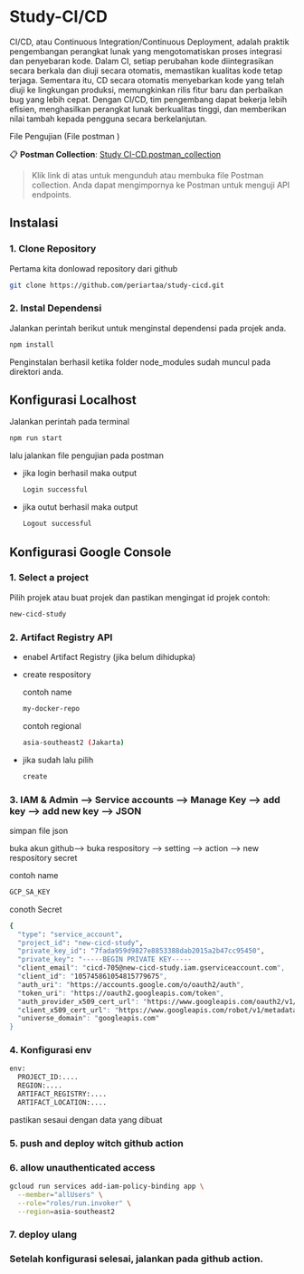 ﻿# Study-CI/CD

CI/CD, atau Continuous Integration/Continuous Deployment, adalah praktik pengembangan perangkat lunak yang mengotomatiskan proses integrasi dan penyebaran kode. Dalam CI, setiap perubahan kode diintegrasikan secara berkala dan diuji secara otomatis, memastikan kualitas kode tetap terjaga. Sementara itu, CD secara otomatis menyebarkan kode yang telah diuji ke lingkungan produksi, memungkinkan rilis fitur baru dan perbaikan bug yang lebih cepat. Dengan CI/CD, tim pengembang dapat bekerja lebih efisien, menghasilkan perangkat lunak berkualitas tinggi, dan memberikan nilai tambah kepada pengguna secara berkelanjutan.

File Pengujian (File postman )

📋 **Postman Collection**: [Study CI-CD.postman_collection](./Study%20CI-CD.postman_collection)

> Klik link di atas untuk mengunduh atau membuka file Postman collection. Anda dapat mengimpornya ke Postman untuk menguji API endpoints.

## Instalasi

### 1. Clone Repository

Pertama kita donlowad repository dari github

```bash
git clone https://github.com/periartaa/study-cicd.git
```

### 2. Instal Dependensi

Jalankan perintah berikut untuk menginstal dependensi pada projek anda.

```bash
npm install
```
Penginstalan berhasil ketika folder node_modules sudah muncul pada direktori anda.

## Konfigurasi Localhost

Jalankan perintah pada terminal

```bash
npm run start
```

lalu jalankan file pengujian pada postman 
- jika login berhasil maka output
  ``` bash
  Login successful
  ```
- jika outut berhasil maka output
  ``` bash
  Logout successful
  ```


## Konfigurasi Google Console

### 1. Select a project

Pilih projek atau buat projek dan pastikan mengingat id projek
contoh:

```bash
new-cicd-study
```

### 2. Artifact Registry API
- enabel Artifact Registry (jika belum dihidupka)
- create respository

  contoh name
  ```bash
  my-docker-repo
  ```
  contoh regional
  ``` bash
  asia-southeast2 (Jakarta)
  ```
  
- jika sudah lalu pilih
  ``` bash
  create
  ```

### 3. IAM & Admin --> Service accounts --> Manage Key --> add key --> add new key --> JSON

simpan file json

buka akun github--> buka respository --> setting --> action --> new respository secret 

contoh name
``` bash
GCP_SA_KEY
```
conoth Secret
``` bash
{
  "type": "service_account",
  "project_id": "new-cicd-study",
  "private_key_id": "7fada959d9827e8853388dab2015a2b47cc95450",
  "private_key": "-----BEGIN PRIVATE KEY-----
  "client_email": "cicd-705@new-cicd-study.iam.gserviceaccount.com",
  "client_id": "105745861054815779675",
  "auth_uri": "https://accounts.google.com/o/oauth2/auth",
  "token_uri": "https://oauth2.googleapis.com/token",
  "auth_provider_x509_cert_url": "https://www.googleapis.com/oauth2/v1/certs",
  "client_x509_cert_url": "https://www.googleapis.com/robot/v1/metadata/x509/cicd-705%40new-cicd-study.iam.gserviceaccount.com",
  "universe_domain": "googleapis.com"
}
```
### 4. Konfigurasi env

```bash
env:
  PROJECT_ID:....
  REGION:....
  ARTIFACT_REGISTRY:....
  ARTIFACT_LOCATION:....
```
pastikan sesaui dengan data yang dibuat

### 5. push and deploy witch github action

### 6. allow unauthenticated access

``` bash
gcloud run services add-iam-policy-binding app \
  --member="allUsers" \
  --role="roles/run.invoker" \
  --region=asia-southeast2
```

### 7. deploy ulang
### Setelah konfigurasi selesai, jalankan pada github action.
